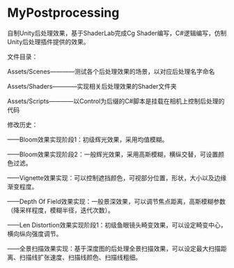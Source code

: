 # MyPostprocessing
自制Unity后处理效果，基于ShaderLab完成Cg Shader编写，C#逻辑编写，仿制Unity后处理插件提供的效果。

文件目录：

  Assets/Scenes————测试各个后处理效果的场景，以对应后处理名字命名

  Assets/Shaders————实现相关后处理效果的Shader文件夹

  Assets/Scripts————以Control为后缀的C#脚本是挂载在相机上控制后处理的代码
 
 修改历史：

——Bloom效果实现阶段1：初级辉光效果，采用均值模糊。
 
——Bloom效果实现阶段2：一般辉光效果，采用高斯模糊，横纵交替，可设置颜色过滤。

——Vignette效果实现：可以控制遮挡颜色，可视部分位置，形状，大小以及边缘渐变程度。

——Depth Of Field效果实现：一般景深效果，可以调节焦点距离，高斯模糊参数（降采样程度，模糊半径，迭代次数）。

——Len Distortion效果实现阶段1：初级鱼眼镜头畸变效果，可以设定畸变中心，横向纵向强度调节。

——全景扫描效果实现：基于深度图的后处理全景扫描效果，可以设定最大扫描距离、扫描线扩张速度、扫描线颜色、扫描线粗细。


